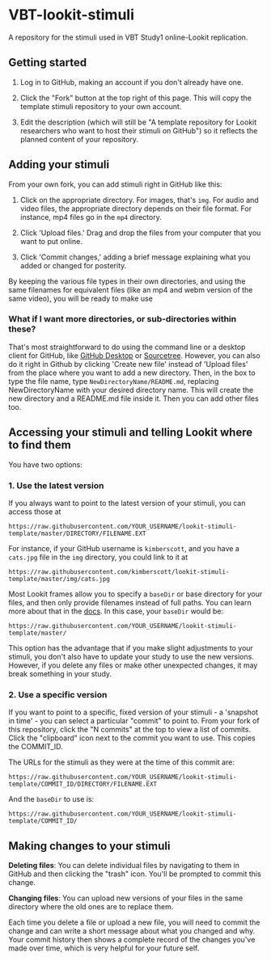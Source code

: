 # VBT-lookit-stimuli

A repository for the stimuli used in VBT Study1 online-Lookit replication.

## Getting started

1. Log in to GitHub, making an account if you don't already have one.

2. Click the "Fork" button at the top right of this page. This will copy the template stimuli repository to your own account. 

3. Edit the description (which will still be "A template repository for Lookit researchers who want to host their stimuli on GitHub") so it reflects the planned content of your repository.

## Adding your stimuli

From your own fork, you can add stimuli right in GitHub like this:

1. Click on the appropriate directory. For images, that's `img`. For audio and video files, the appropriate directory depends on their file format. For instance, mp4 files go in the `mp4` directory.

2. Click 'Upload files.' Drag and drop the files from your computer that you want to put online.

3. Click 'Commit changes,' adding a brief message explaining what you added or changed for posterity.

By keeping the various file types in their own directories, and using the same filenames for equivalent files (like an mp4 and webm version of the same video), you will be ready to make use 

### What if I want more directories, or sub-directories within these?

That's most straightforward to do using the command line or a desktop client for GitHub, like [GitHub Desktop](https://desktop.github.com/) or [Sourcetree](https://www.sourcetreeapp.com/). However, you can also do it right in Github by clicking 'Create new file' instead of 'Upload files' from the place where you want to add a new directory. Then, in the box to type the file name, type `NewDirectoryName/README.md`, replacing NewDirectoryName with your desired directory name.  This will create the new directory and a README.md file inside it. Then you can add other files too.

## Accessing your stimuli and telling Lookit where to find them

You have two options:

### 1. Use the latest version

If you always want to point to the latest version of your stimuli, you can access those at 
 
 `https://raw.githubusercontent.com/YOUR_USERNAME/lookit-stimuli-template/master/DIRECTORY/FILENAME.EXT`
 
 For instance, if your GitHub username is `kimberscott`, and you have a `cats.jpg` file in the `img` directory, you could link to it at 
 
 `https://raw.githubusercontent.com/kimberscott/lookit-stimuli-template/master/img/cats.jpg`
 
 Most Lookit frames allow you to specify a `baseDir` or base directory for your files, and then only provide filenames instead of full paths. You can learn more about that in the [docs](https://lookit.readthedocs.io/en/develop/researchers-prep-stimuli.html#directory-structure). In this case, your `baseDir` would be:
 
 `https://raw.githubusercontent.com/YOUR_USERNAME/lookit-stimuli-template/master/`
 
 This option has the advantage that if you make slight adjustments to your stimuli, you don't also have to update your study to use the new versions. However, if you delete any files or make other unexpected changes, it may break something in your study.

### 2. Use a specific version

If you want to point to a specific, fixed version of your stimuli - a 'snapshot in time' - you can select a particular "commit" to point to. From your fork of this repository, click the "N commits" at the top to view a list of commits. Click the "clipboard" icon next to the commit you want to use. This copies the COMMIT_ID. 

The URLs for the stimuli as they were at the time of this commit are:

`https://raw.githubusercontent.com/YOUR_USERNAME/lookit-stimuli-template/COMMIT_ID/DIRECTORY/FILENAME.EXT`

And the `baseDir` to use is:

`https://raw.githubusercontent.com/YOUR_USERNAME/lookit-stimuli-template/COMMIT_ID/`

## Making changes to your stimuli 

**Deleting files**: You can delete individual files by navigating to them in GitHub and then clicking the "trash" icon. You'll be prompted to commit this change. 

**Changing files**: You can upload new versions of your files in the same directory where the old ones are to replace them.

Each time you delete a file or upload a new file, you will need to commit the change and can write a short message about what you changed and why. Your commit history then shows a complete record of the changes you've made over time, which is very helpful for your future self.
